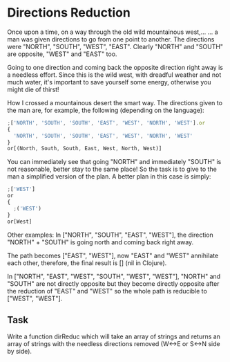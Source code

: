 # Directions Reduction

Once upon a time, on a way through the old wild mountainous west,…
… a man was given directions to go from one point to another. The directions were "NORTH", "SOUTH", "WEST", "EAST". Clearly "NORTH" and "SOUTH" are opposite, "WEST" and "EAST" too.

Going to one direction and coming back the opposite direction right away is a needless effort. Since this is the wild west, with dreadful weather and not much water, it's important to save yourself some energy, otherwise you might die of thirst!

How I crossed a mountainous desert the smart way.
The directions given to the man are, for example, the following (depending on the language):

```js
;['NORTH', 'SOUTH', 'SOUTH', 'EAST', 'WEST', 'NORTH', 'WEST'].or
{
  'NORTH', 'SOUTH', 'SOUTH', 'EAST', 'WEST', 'NORTH', 'WEST'
}
or[(North, South, South, East, West, North, West)]
```

You can immediately see that going "NORTH" and immediately "SOUTH" is not reasonable, better stay to the same place! So the task is to give to the man a simplified version of the plan. A better plan in this case is simply:

```js
;['WEST']
or
{
  ;('WEST')
}
or[West]
```

Other examples:
In ["NORTH", "SOUTH", "EAST", "WEST"], the direction "NORTH" + "SOUTH" is going north and coming back right away.

The path becomes ["EAST", "WEST"], now "EAST" and "WEST" annihilate each other, therefore, the final result is [] (nil in Clojure).

In ["NORTH", "EAST", "WEST", "SOUTH", "WEST", "WEST"], "NORTH" and "SOUTH" are not directly opposite but they become directly opposite after the reduction of "EAST" and "WEST" so the whole path is reducible to ["WEST", "WEST"].

## Task

Write a function dirReduc which will take an array of strings and returns an array of strings with the needless directions removed (W<->E or S<->N side by side).
